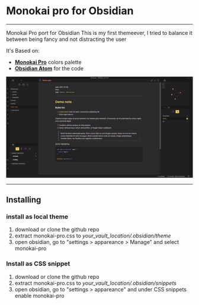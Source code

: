 # Monokai pro for Obsidian

---

Monokai Pro port for Obsidian
This is my first themeever, I tried to balance it between being fancy and not distracting the user

It's Based on:

- **[Monokai Pro](https://monokai.pro/)** colors palette
- **[Obsidian Atom](https://github.com/kognise/obsidian-atom)** for the code

![Screenshot](snapshot.png)

---

## Installing

### install as local theme

1. download or clone the github repo
2. extract monokai-pro.css to _your_vault_location/.obsidian/theme_
3. open obsidian, go to "settings > appareance > Manage" and select monokai-pro

### Install as CSS snippet

1. download or clone the github repo
2. extract monokai-pro.css to _your_vault_location/.obsidian/snippets_
3. open obsidian, go to "settings > appareance" and under CSS snippets enable monokai-pro
